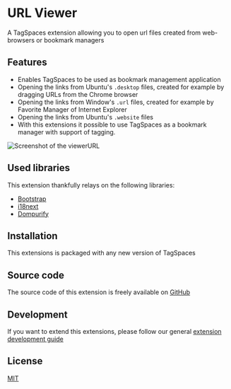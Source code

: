 # URL Viewer

A TagSpaces extension allowing you to open url files created from web-browsers or bookmark managers

## Features

- Enables TagSpaces to be used as bookmark management application
- Opening the links from Ubuntu's `.desktop` files, created for example by dragging URLs from the Chrome browser
- Opening the links from Window's `.url` files, created for example by Favorite Manager of Internet Explorer
- Opening the links from Ubuntu's `.website` files
- With this extensions it possible to use TagSpaces as a bookmark manager with support of tagging.

![Screenshot of the viewerURL](/media/extensions/url-viewer.png)

## Used libraries

This extension thankfully relays on the following libraries:

- [Bootstrap](https://getbootstrap.com/)
- [i18next](https://www.i18next.com/)
- [Dompurify](https://github.com/cure53/DOMPurify)

## Installation

This extensions is packaged with any new version of TagSpaces

## Source code

The source code of this extension is freely available on [GitHub](https://github.com/tagspaces/tagspaces-extensions/tree/main/url-viewer)

## Development

If you want to extend this extensions, please follow our general [extension development guide](/dev/extension-development-guide)

## License

[MIT](https://github.com/tagspaces/tagspaces-extensions/blob/main/url-viewer/LICENSE.txt)
